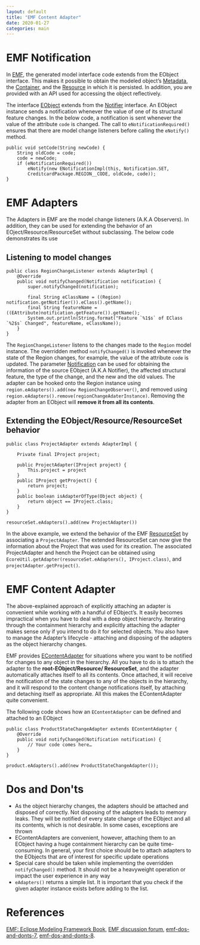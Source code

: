 ```yaml
---
layout: default
title: "EMF Content Adapter"
date: 2020-01-27
categories: main
---
```


# EMF Notification

In [EMF](https://www.eclipse.org/modeling/emf/), the generated model interface code extends from the EObject interface. This makes it possible to obtain the modeled object’s [Metadata](<https://download.eclipse.org/modeling/emf/emf/javadoc/2.5.0/org/eclipse/emf/ecore/EObject.html#eClass()>), the [Container](<https://download.eclipse.org/modeling/emf/emf/javadoc/2.5.0/org/eclipse/emf/ecore/EObject.html#eContainer()>), and the [Resource](<https://download.eclipse.org/modeling/emf/emf/javadoc/2.5.0/org/eclipse/emf/ecore/EObject.html#eResource()>) in which it is persisted. In addition, you are provided with an API used for accessing the object reflectively.

The interface [EObject](https://download.eclipse.org/modeling/emf/emf/javadoc/2.5.0/org/eclipse/emf/ecore/EObject.html) extends from the [Notifier](https://download.eclipse.org/modeling/emf/emf/javadoc/2.5.0/org/eclipse/emf/common/notify/Notifier.html) interface. An EObject instance sends a notification whenever the value of one of its structural feature changes. In the below code, a notification is sent whenever the value of the attribute `code` is changed. The call to `eNotificationRequired()` ensures that there are model change listeners before calling the `eNotify()` method.

```
public void setCode(String newCode) {
	String oldCode = code;
	code = newCode;
	if (eNotificationRequired())
		eNotify(new ENotificationImpl(this, Notification.SET,
		CreditcardPackage.REGION__CODE, oldCode, code));
}
```

# EMF Adapters

The Adapters in EMF are the model change listeners (A.K.A Observers). In addition, they can be used for extending the behavior of an EOject/Resource/ResourceSet without subclassing. The below code demonstrates its use

## Listening to model changes

```
public class RegionChangeListener extends AdapterImpl {
	@Override
	public void notifyChanged(Notification notification) {
		super.notifyChanged(notification);

		final String eClassName = ((Region) notification.getNotifier()).eClass().getName();
		final String featureName = ((EAttribute)notification.getFeature()).getName();
		System.out.println(String.format("Feature `%1$s` of EClass `%2$s` Changed", featureName, eClassName));
	}
}
```

The `RegionChangeListener` listens to the changes made to the `Region` model instance. The overridden method `notifyChanged()` is invoked whenever the state of the Region changes, for example, the value of the attribute `code` is updated. The parameter [Notification](https://download.eclipse.org/modeling/emf/emf/javadoc/2.5.0/org/eclipse/emf/common/notify/Notification.html) can be used for obtaining the information of the source EObject (A.K.A Notifier), the affected structural feature, the type of the change, and the new and the old values. The adapter can be hooked onto the Region instance using `region.eAdapters().add(new RegionChangeObserver()`, and removed using `region.eAdapters().remove(regionChangeAdaterInstance)`. Removing the adapter from an EObject will **remove it from all its contents**.

## Extending the EObject/Resource/ResourceSet behavior

```
public class ProjectAdapter extends AdapterImpl {

	Private final IProject project;

	public ProjectAdapter(IProject project) {
		This.project = project
	}
	public IProject getProject() {
		return project;
	}
	public boolean isAdapterOfType(Object object) {
		return object == IProject.class;
	}
}
```

```
resourceSet.eAdapters().add(new ProjectAdapter())
```

In the above example, we extend the behavior of the EMF [ResourceSet](https://download.eclipse.org/modeling/emf/emf/javadoc/2.5.0/org/eclipse/emf/ecore/resource/ResourceSet.html) by associating a `ProjectAdapter`. The extended ResourceSet can now give the information about the Project that was used for its creation. The associated ProjectAdapter and hench the Project can be obtained using `EcoreUtil.getAdapter(resourceSet.eAdapters(), IProject.class)`, and `projectAdapter.getProject()`.

# EMF Content Adapter

The above-explained approach of explicitly attaching an adapter is convenient while working with a handful of EObject’s. It easily becomes impractical when you have to deal with a deep object hierarchy. Iterating through the containment hierarchy and explicitly attaching the adapter makes sense only if you intend to do it for selected objects. You also have to manage the Adapter’s lifecycle - attaching and disposing of the adapters as the object hierarchy changes.

EMF provides [EContentAdapter](https://download.eclipse.org/modeling/emf/emf/javadoc/2.8.0/org/eclipse/emf/ecore/util/EContentAdapter.html) for situations where you want to be notified for changes to any object in the hierarchy. All you have to do is to attach the adapter to the **root-EObject/Resource/ ResourceSet**, and the adapter automatically attaches itself to all its contents. Once attached, it will receive the notification of the state changes to any of the objects in the hierarchy, and it will respond to the content change notifications itself, by attaching and detaching itself as appropriate. All this makes the EContentAdapter quite convenient.

The following code shows how an `EContentAdapter` can be defined and attached to an EObject

```
public class ProductStateChangeAdapter extends EContentAdapter {
	@Override
	public void notifyChanged(Notification notification) {
		// Your code comes here…
	}
}
```

```
product.eAdapters().add(new ProductStateChangeAdapter());
```

# Dos and Don'ts

- As the object hierarchy changes, the adapters should be attached and disposed of correctly. Not disposing of the adapters leads to memory leaks. They will be notified of every state change of the EObject and all its contents, which is not desirable. In some cases, exceptions are thrown
- EContentAdapters are convenient, however, attaching them to an EObject having a huge containment hierarchy can be quite time-consuming. In general, your first choice should be to attach adapters to the EObjects that are of interest for specific update operations
- Special care should be taken while implementing the overridden `notifyChanged()` method. It should not be a heavyweight operation or impact the user experience in any way
- `eAdapters()` returns a simple list. It is important that you check if the given adapter instance exists before adding to the list.

# References

[EMF: Eclipse Modeling Framework Book](https://www.amazon.com/EMF-Eclipse-Modeling-Framework-2nd/dp/0321331885),
[EMF discussion forum](https://www.eclipse.org/forums/index.php?t=thread&frm_id=108),
[emf-dos-and-donts-7](https://eclipsesource.com/blogs/2013/04/23/emf-dos-and-donts-7/), [emf-dos-and-donts-8](https://eclipsesource.com/blogs/2013/05/06/emf-dos-and-donts-8/).
